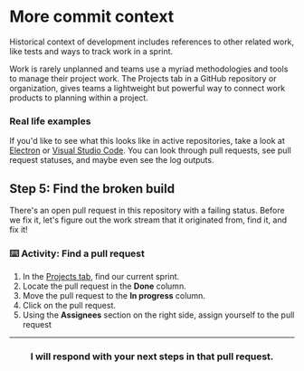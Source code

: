 # More commit context

Historical context of development includes references to other related work, like tests and ways to track work in a sprint.

Work is rarely unplanned and teams use a myriad methodologies and tools to manage their project work. The Projects tab in a GitHub repository or organization, gives teams a lightweight but powerful way to connect work products to planning within a project.


### Real life examples

If you'd like to see what this looks like in active repositories, take a look at [Electron](https://github.com/electron/electron/pulls) or [Visual Studio Code](https://github.com/microsoft/vscode/pulls). You can look through pull requests, see pull request statuses, and maybe even see the log outputs.

## Step 5: Find the broken build

There's an open pull request in this repository with a failing status. Before we fix it, let's figure out the work stream that it originated from, find it, and fix it!

### :keyboard: Activity: Find a pull request

1. In the [Projects tab]({{repoUrl}}/projects), find our current sprint.
1. Locate the pull request in the **Done** column.
1. Move the pull request to the **In progress** column.
1. Click on the pull request.
1. Using the **Assignees** section on the right side, assign yourself to the pull request

<hr>
<h3 align="center">I will respond with your next steps in that pull request.</h3>